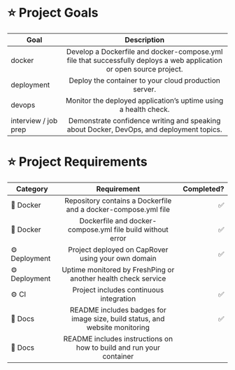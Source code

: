 # **⭐️ Project Goals**

| Goal          | Description   | 
| ------------- |:-------------:| 
| docker     | Develop a Dockerfile and docker-compose.yml file that successfully deploys a web application or open source project. |
| deployment     | Deploy the container to your cloud production server.     |
| devops | Monitor the deployed application’s uptime using a health check.      |
| interview / job prep    | Demonstrate confidence writing and speaking about Docker, DevOps, and deployment topics. |



# **⭐️ Project Requirements**

| Category          | Requirement   | Completed?   |
| ------------- |:-------------:| -----------:|
| 🐳 Docker    | Repository contains a Dockerfile and a docker-compose.yml file | ✅ |
| 🐳 Docker    | Dockerfile and docker-compose.yml file build without error   |  ✅  |
| ⚙️ Deployment | Project deployed on CapRover using your own domain     |  ✅  |
| ⚙️ Deployment   | Uptime monitored by FreshPing or another health check service |  |
| ⚙️ CI	    | Project includes continuous integration  | ✅ |
| 📝 Docs	| README includes badges for image size, build status, and website monitoring    | ✅  |
| 📝 Docs   | README includes instructions on how to build and run your container |  |
